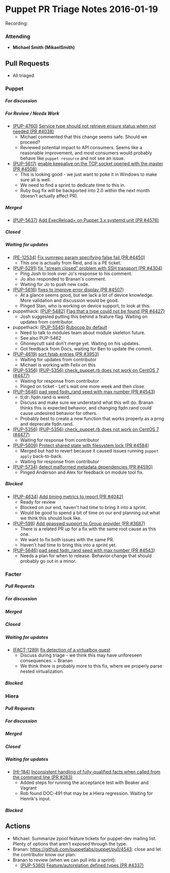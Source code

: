 # Puppet PR Triage Notes 2016-01-19

Recording:

### Attending

* **Michael Smith (MikaelSmith)**

## Pull Requests

* All triaged

### Puppet

##### For discussion

##### For Review / Needs Work
* [(PUP-4760)](https://tickets.puppetlabs.com/browse/PUP-4760) [Service type should not retrieve ensure status when not needed (PR #4038)](https://github.com/puppetlabs/puppet/pull/4038)
  - Michael commented that this change seems safe. Should we proceed?
  - Reviewed potential impact to API consumers. Seems like a reasonable improvement, and most consumers would probably behave like `puppet resource` and not see an issue.
* [(PUP-5617)](https://tickets.puppetlabs.com/browse/PUP-5617) [enable keepalive on the TCP socket opened with the master (PR #4508)](https://github.com/puppetlabs/puppet/pull/4508)
  - This is looking good - we just want to poke it in Windows to make sure all is well.
  - We need to find a sprint to dedicate time to this in.
  - Ruby bug fix will be backported into 2.0 within the next month (doesn't actually affect PR).

##### Merged

* [(PUP-5637)](https://tickets.puppetlabs.com/browse/PUP-5637) [Add ExecReload= on Puppet 3.x systemd unit (PR #4576)](https://github.com/puppetlabs/puppet/pull/4576)

##### Closed

##### Waiting for updates
* [(PE-12534)](https://tickets.puppetlabs.com/browse/PE-12534) [Fix yumrepo param specifying false fail (PR #4450)](https://github.com/puppetlabs/puppet/pull/4450)
  - This one is actually from Reid, and is a PE ticket.
* [(PUP-5291)](https://tickets.puppetlabs.com/browse/PUP-5291) [fix "stream closed" problem with SSH transport (PR #4304)](https://github.com/puppetlabs/puppet/pull/4304)
  - Ping Josh to look over Jo's response to his comment.
  - Jo also responded to Branan's comment.
  - Waiting for Jo to push new code.
* [(PUP-5616)](https://tickets.puppetlabs.com/browse/PUP-5615) [fixes to improve error display (PR #4507)](https://github.com/puppetlabs/puppet/pull/4507)
  - At a glance seems good, but we lack a lot of device knowledge. More validation and discussion would be good.
  - Pinged Stan, who is working on device support, to look at this.
* puppethack: [(PUP-5482)](https://tickets.puppetlabs.com/browse/PUP-5482) [Flag that a type could not be found (PR #4427)](https://github.com/puppetlabs/puppet/pull/4427)
  - Josh suggested putting this behind a feature flag. Waiting on updates from contributor.
* puppethack: [(PUP-5545)](https://tickets.puppetlabs.com/browse/PUP-5545) [Rubocop by default](https://github.com/puppetlabs/puppet/pull/4463)
  - Need to talk to modules team about module skeleton future.
  - See also PUP-5462
  - Ghoneycutt said don't merge yet. Waiting on his updates.
  - Got feedback from Docs, waiting for Ben to update the commit.
* [(PUP-4619)](https://tickets.puppetlabs.com/browse/PUP-4619) [sort fstab entries (PR #3953)](https://github.com/puppetlabs/puppet/pull/3953)
  - Waiting for updates from contributor
  - Michael is working with Felix on this
* [(PUP-5356)](https://tickets.puppetlabs.com/browse/PUP-5356) [(PUP-5356) check_puppet.rb does not work on CentOS 7 (#4477)](https://github.com/puppetlabs/puppet/pull/4477)
  - Waiting for response from contributor
  - Pinged on ticket - Let's wait one more week and then close.
* [(PUP-5646)](https://tickets.puppetlabs.com/browse/PUP-5646) [pad seed fqdn_rand seed with max number (PR #4543)](https://github.com/puppetlabs/puppet/pull/4543)
  - tl;dr: fqdn.rand is weird.
  - Discuss and make sure we understand what this will do. Branan thinks this is expected behavior, and changing fqdn.rand could cause undesired behavior for others.
  - Probably best to create a new function that works properly as a prng and deprecate fqdn.rand.
* [(PUP-5356)](https://tickets.puppetlabs.com/browse/PUP-5356) [(PUP-5356) check_puppet.rb does not work on CentOS 7 (#4477)](https://github.com/puppetlabs/puppet/pull/4477)
  - Waiting for response from contributor
* [(PUP-5609)](https://tickets.puppetlabs.com/browse/PUP-5609) [Protect shared state with filesystem lock (PR #4584)](https://github.com/puppetlabs/puppet/pull/4584)
  - Merged but had to revert because it caused issues running `puppet apply` back-to-back.
  - Waiting for response from contributor
* [(PUP-5734)](https://tickets.puppetlabs.com/browse/PUP-5734) [detect malformed metadata dependencies (PR #4590)](https://github.com/puppetlabs/puppet/pull/4590)
  - Pinged Anderson and Alex for feedback on module tool fix.

##### Blocked

* [(PUP-4634)](https://tickets.puppetlabs.com/browse/PUP-4634) [Add timing metrics to report (PR #4042)](https://github.com/puppetlabs/puppet/pull/4042)
  - Ready for review
  - Blocked on our end, haven't had time to bring it into a sprint.
  - Would be good to spend a bit of time on our end planning out what we think this should look like.
* [(PUP-598)](https://tickets.puppetlabs.com/browse/PUP-598) [Add gpasswd support to Group provider (PR #3687)](https://github.com/puppetlabs/puppet/pull/3687)
  - There is a related PR up for a fix with the same root cause as this one.
  - We want to fix both issues with the same PR.
  - Haven't had time to bring this into a sprint yet.
* [(PUP-5646)](https://tickets.puppetlabs.com/browse/PUP-5646) [pad seed fqdn_rand seed with max number (PR #4543)](https://github.com/puppetlabs/puppet/pull/4543)
  - Needs a plan for when to release. Behavior change that should probably go out in a minor.

### Facter

##### Pull Requests

##### For discussion

##### Merged

##### Closed

##### Waiting for updates
  * [(FACT-1289)](https://tickets.puppetlabs.com/browse/FACT-1289) [fix detection of a virtualbox guest](https://github.com/puppetlabs/facter/pull/1240)
    - Discuss during triage - we think this may have unforeseen consequences. ~ Branan
    - We think there is probably more to this fix, where we properly parse nested virtualization.

##### Blocked

### Hiera

##### Pull Requests

##### For discussion

##### Merged

##### Closed

##### Waiting for updates
* [(HI-184)](https://tickets.puppetlabs.com/browse/HI-184) [Inconsistent handling of fully-qualified facts when called from the command line (PR #283)](https://github.com/puppetlabs/hiera/pull/283)
    - Added steps for running the acceptance test with Beaker and Vagrant
    - Rob found DOC-491 that may be a Hiera regression. Waiting for Henrik's input.

##### Blocked

## Actions

* Michael: Summarize zpool feature tickets for puppet-dev mailing list. Plenty of options that aren't exposed through the type.
* Branan: https://github.com/puppetlabs/puppet/pull/4543: close and let the contributor know our plan.
* Branan to review (when we can pull into a sprint):
  - [(PUP-5360)](https://tickets.puppetlabs.com/browse/PUP-5360) [Feature/autorelation defined types (PR #4337)](https://github.com/puppetlabs/puppet/pull/4337)

